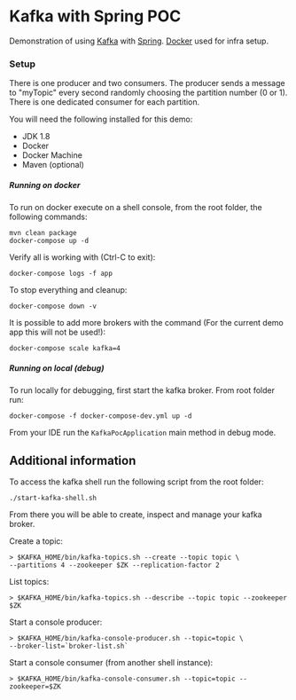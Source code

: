 # Kafka with Spring POC

Demonstration of using [Kafka][] with [Spring][]. [Docker][] used for infra setup. 

### Setup

There is one producer and two consumers. 
The producer sends a message to "myTopic" every second randomly choosing the 
partition number (0 or 1). There is one dedicated consumer for each partition.

You will need the following installed for this demo:

 - JDK 1.8
 - Docker
 - Docker Machine
 - Maven (optional)
 
##### Running on docker

To run on docker execute on a shell console, from the root folder, the following commands:

    mvn clean package
    docker-compose up -d
    
Verify all is working with (Ctrl-C to exit):
    
    docker-compose logs -f app

To stop everything and cleanup:

    docker-compose down -v

It is possible to add more brokers with the command (For the current demo app this will not be used!):

    docker-compose scale kafka=4


##### Running on local (debug)    

To run locally for debugging, first start the kafka broker. From root folder run:

    docker-compose -f docker-compose-dev.yml up -d
    
From your IDE run the `KafkaPocApplication` main method in debug mode.  

## Additional information

To access the kafka shell run the following script from the root folder:

    ./start-kafka-shell.sh

From there you will be able to create, inspect and manage your kafka broker.

Create a topic:

    > $KAFKA_HOME/bin/kafka-topics.sh --create --topic topic \
    --partitions 4 --zookeeper $ZK --replication-factor 2

List topics:
    
    > $KAFKA_HOME/bin/kafka-topics.sh --describe --topic topic --zookeeper $ZK
    
Start a console producer:
     
    > $KAFKA_HOME/bin/kafka-console-producer.sh --topic=topic \
    --broker-list=`broker-list.sh`
    
Start a console consumer (from another shell instance):    

    > $KAFKA_HOME/bin/kafka-console-consumer.sh --topic=topic --zookeeper=$ZK
    

    
[Kafka]: https://kafka.apache.org/
[Spring]: https://projects.spring.io/spring-kafka/
[Docker]: https://www.docker.com/